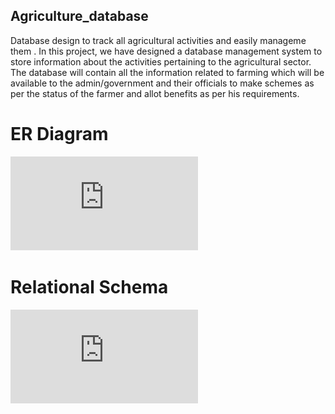 ## Agriculture_database

Database design to track all agricultural activities and easily manageme them . In this project, we have designed a database management system to store information about the activities pertaining to the agricultural sector. The database will contain all the information related to farming which will be available to the admin/government and their officials to make schemes as per the status of the farmer and allot benefits as per his requirements.

# ER Diagram
![alt text](https://github.com/Abhiram9966/Agriculture_database/blob/main/ER%20Diagram.pdf)

# Relational Schema
![alt text](https://github.com/Abhiram9966/Agriculture_database/blob/main/Relation%20Schema.pdf)

